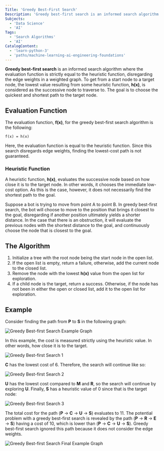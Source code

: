 ```yaml
---
Title: 'Greedy Best-First Search'
Description: 'Greedy best-first search is an informed search algorithm where the evaluation function is strictly equal to the heuristic function.'
Subjects:
  - 'Data Science'
  - 'AI'
Tags:
  - 'Search Algorithms'
  - 'AI'
CatalogContent:
  - 'learn-python-3'
  - 'paths/machine-learning-ai-engineering-foundations'
---
```


**Greedy best-first search** is an informed search algorithm where the evaluation function is strictly equal to the heuristic function, disregarding the edge weights in a weighted graph. To get from a start node to a target node, the lowest value resulting from some heuristic function, **h(x)**, is considered as the successive node to traverse to. The goal is to choose the quickest and shortest path to the target node.

## Evaluation Function

The evaluation function, **f(x)**, for the greedy best-first search algorithm is the following:

```pseudo
f(x) = h(x)
```

Here, the evaluation function is equal to the heuristic function. Since this search disregards edge weights, finding the lowest-cost path is not guaranteed.

### Heuristic Function

A heuristic function, **h(x)**, evaluates the successive node based on how close it is to the target node. In other words, it chooses the immediate low-cost option. As this is the case, however, it does not necessarily find the shortest path to the goal.

Suppose a bot is trying to move from point A to point B. In greedy best-first search, the bot will choose to move to the position that brings it closest to the goal, disregarding if another position ultimately yields a shorter distance. In the case that there is an obstruction, it will evaluate the previous nodes with the shortest distance to the goal, and continuously choose the node that is closest to the goal.

## The Algorithm

1. Initialize a tree with the root node being the start node in the open list.
2. If the open list is empty, return a failure, otherwise, add the current node to the closed list.
3. Remove the node with the lowest **h(x)** value from the open list for exploration.
4. If a child node is the target, return a success. Otherwise, if the node has not been in either the open or closed list, add it to the open list for exploration.

## Example

Consider finding the path from **P** to **S** in the following graph:

![Greedy Best-first Search Example Graph](https://raw.githubusercontent.com/Codecademy/docs/main/media/greedy-best-first-search-example-graph.png)

In this example, the cost is measured strictly using the heuristic value. In other words, how close it is to the target.

![Greedy Best-first Search 1](https://raw.githubusercontent.com/Codecademy/docs/main/media/greedy-best-first-search-tree-1.png)

**C** has the lowest cost of 6. Therefore, the search will continue like so:

![Greedy Best-first Search 2](https://raw.githubusercontent.com/Codecademy/docs/main/media/greedy-best-first-search-tree-2.png)

**U** has the lowest cost compared to **M** and **R**, so the search will continue by exploring **U**. Finally, **S** has a heuristic value of 0 since that is the target node:

![Greedy Best-first Search 3](https://raw.githubusercontent.com/Codecademy/docs/main/media/greedy-best-first-search-tree-3.png)

The total cost for the path (**P** -> **C** -> **U** -> **S**) evaluates to 11. The potential problem with a greedy best-first search is revealed by the path (**P** -> **R** -> **E** -> **S**) having a cost of 10, which is lower than (**P** -> **C** -> **U** -> **S**). Greedy best-first search ignored this path because it does not consider the edge weights.

![Greedy Best-first Search Final Example Graph](https://raw.githubusercontent.com/Codecademy/docs/main/media/greedy-best-first-search-final-example-graph.png)
